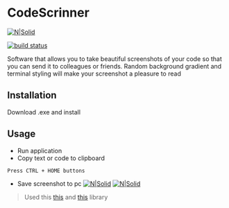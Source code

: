 # CodeScrinner
[![N|Solid](https://cldup.com/dTxpPi9lDf.thumb.png)](https://nodesource.com/products/nsolid)

<a href="https://circleci.com/gh/badges/shields/tree/master">
        <img src="https://img.shields.io/circleci/project/github/badges/shields/master" alt="build status"></a>
        
Software that allows you to take beautiful screenshots of your code so that you can send it to colleagues or friends.
Random background gradient and terminal styling will make your screenshot a pleasure to read

## Installation

Download .exe and install

## Usage

- Run application
- Copy text or code to clipboard
```
Press CTRL + HOME buttons
```
- Save screenshot to pc
[![N|Solid](https://cldup.com/dTxpPi9lDf.thumb.png)](https://nodesource.com/products/nsolid)
[![N|Solid](https://cldup.com/dTxpPi9lDf.thumb.png)](https://nodesource.com/products/nsolid)

> Used this  [this](https://github.com/andrei-m-code/net-core-html-to-image) and  [this](https://github.com/hardcodet/wpf-notifyicon) library
